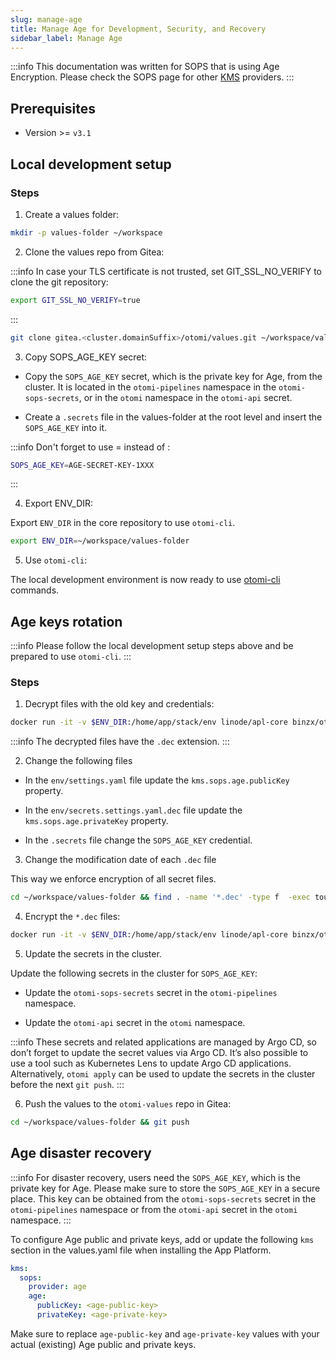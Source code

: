 ```yaml
---
slug: manage-age
title: Manage Age for Development, Security, and Recovery
sidebar_label: Manage Age
---
```


:::info
This documentation was written for SOPS that is using Age Encryption. Please check the SOPS page for other [KMS](/docs/get-started/installation/sops#use-sops-with-an-external-key-management-service-kms) providers.
:::

## Prerequisites

- Version >= `v3.1`

## Local development setup

### Steps

1. Create a values folder:

```bash
mkdir -p values-folder ~/workspace
```

2. Clone the values repo from Gitea:

:::info
In case your TLS certificate is not trusted, set GIT_SSL_NO_VERIFY to clone the git repository:
```bash
export GIT_SSL_NO_VERIFY=true
```
:::

```bash
git clone gitea.<cluster.domainSuffix>/otomi/values.git ~/workspace/values-folder
```

3. Copy SOPS_AGE_KEY secret:

- Copy the `SOPS_AGE_KEY` secret, which is the private key for Age, from the cluster. It is located in the `otomi-pipelines` namespace in the `otomi-sops-secrets`, or in the `otomi` namespace in the `otomi-api` secret.

- Create a `.secrets` file in the values-folder at the root level and insert the `SOPS_AGE_KEY` into it.

:::info
Don't forget to use = instead of :
```bash
SOPS_AGE_KEY=AGE-SECRET-KEY-1XXX
```
:::

4. Export ENV_DIR:

Export `ENV_DIR` in the core repository to use `otomi-cli`.

```bash
export ENV_DIR=~/workspace/values-folder
```

5. Use `otomi-cli`:

The local development environment is now ready to use [otomi-cli](/docs/for-ops/how-to/use-the-cli) commands.

## Age keys rotation

:::info
Please follow the local development setup steps above and be prepared to use `otomi-cli`.
:::

### Steps

1. Decrypt files with the old key and credentials:

```bash
docker run -it -v $ENV_DIR:/home/app/stack/env linode/apl-core binzx/otomi decrypt
```

:::info
The decrypted files have the `.dec` extension.
:::

2. Change the following files
   
- In the `env/settings.yaml` file update the `kms.sops.age.publicKey` property.

- In the `env/secrets.settings.yaml.dec` file update the `kms.sops.age.privateKey` property.

- In the `.secrets` file change the `SOPS_AGE_KEY` credential.

3. Change the modification date of each `.dec` file

This way we enforce encryption of all secret files.

```bash
cd ~/workspace/values-folder && find . -name '*.dec' -type f  -exec touch {} \;
```

4. Encrypt the `*.dec` files:

```bash
docker run -it -v $ENV_DIR:/home/app/stack/env linode/apl-core binzx/otomi encrypt
```

5. Update the secrets in the cluster.

Update the following secrets in the cluster for `SOPS_AGE_KEY`:

- Update the `otomi-sops-secrets` secret in the `otomi-pipelines` namespace.

- Update the `otomi-api` secret in the `otomi` namespace.

:::info
These secrets and related applications are managed by Argo CD, so don’t forget to update the secret values via Argo CD. 
It’s also possible to use a tool such as Kubernetes Lens to update Argo CD applications.
Alternatively, `otomi apply` can be used to update the secrets in the cluster before the next `git push`.
:::

6. Push the values to the `otomi-values` repo in Gitea:

```bash
cd ~/workspace/values-folder && git push
```

## Age disaster recovery

:::info
For disaster recovery, users need the `SOPS_AGE_KEY`, which is the private key for Age. 
Please make sure to store the `SOPS_AGE_KEY` in a secure place.
This key can be obtained from the `otomi-sops-secrets` secret in the `otomi-pipelines` namespace or from the `otomi-api` secret in the `otomi` namespace.
:::

To configure Age public and private keys, add or update the following `kms` section in the values.yaml file when installing the App Platform.

```yaml
kms:
  sops:
    provider: age
    age:
      publicKey: <age-public-key>
      privateKey: <age-private-key>
```

Make sure to replace `age-public-key` and `age-private-key` values with your actual (existing) Age public and private keys.
